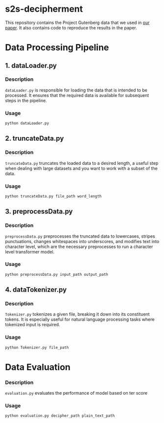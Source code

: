 # s2s-decipherment

This repository contains the Project Gutenberg data that we used in [our paper](https://aclanthology.org/2021.acl-long.561/). It also contains code to reproduce the results in the paper.


# Data Processing Pipeline
## 1. dataLoader.py

### Description

`dataLoader.py` is responsible for loading the data that is intended to be processed. It ensures that the required data is available for subsequent steps in the pipeline.

### Usage

```bash
python dataLoader.py 
```
## 2. truncateData.py

### Description

`truncateData.py` truncates the loaded data to a desired length, a useful step when dealing with large datasets and you want to work with a subset of the data.
### Usage

```bash
python truncateData.py file_path word_length
```
## 3. preprocessData.py

### Description

`preprocessData.py` preprocesses the truncated data to lowercases, stripes punctuations, changes whitespaces into underscores, and modifies text into character level, which are the necessary preprocesses to run a character level transformer model.
### Usage

```bash
python preprocessData.py input_path output_path
```
## 4. dataTokenizer.py

### Description

`Tokenizer.py` tokenizes a given file, breaking it down into its constituent tokens. It is especially useful for natural language processing tasks where tokenized input is required.

### Usage

```bash
python Tokenizer.py file_path
```


# Data Evaluation

### Description

`evaluation.py` evaluates the performance of model based on ter score
### Usage

```bash
python evaluation.py decipher_path plain_text_path
```
